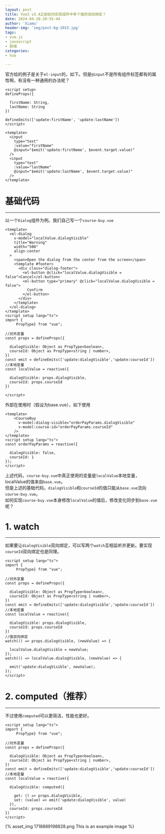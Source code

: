 ```yaml
---
layout: post
title: Vue3 v3.4之前如何实现组件中多个值的双向绑定？
date: 2024-04-28-20-55-44
author: 'Xiamu'
header-img: 'img/post-bg-2015.jpg'
tags:
- vue.js
- javascript
- 前端
categories:
- Vue

---
```



官方给的例子是关于`el-input`的，如下。但是`@input`不是所有组件标签都有的属性啊，有没有一种通用的办法呢？

```prism language-html
<script setup>
defineProps({
     
  firstName: String,
  lastName: String
})

defineEmits(['update:firstName', 'update:lastName'])
</script>

<template>
  <input
    type="text"
    :value="firstName"
    @input="$emit('update:firstName', $event.target.value)"
  />
  <input
    type="text"
    :value="lastName"
    @input="$emit('update:lastName', $event.target.value)"
  />
</template>
```

# 基础代码
----------

以一个`Dialog`组件为例。我们自己写一个`course-buy.vue`

```prism language-html
<template>
  <el-dialog
    v-model="localValue.dialogVisible"
    title="Warning"
    width="500"
    align-center
  >
    <span>Open the dialog from the center from the screen</span>
    <template #footer>
      <div class="dialog-footer">
        <el-button @click="localValue.dialogVisible = false">Cancel</el-button>
        <el-button type="primary" @click="localValue.dialogVisible = false">
          Confirm
        </el-button>
      </div>
    </template>
  </el-dialog>
</template>
<script setup lang="ts">
import {
     PropType} from "vue";

//对外变量
const props = defineProps({
     
  dialogVisible: Object as PropType<boolean>,
  courseId: Object as PropType<string | number>,
})
const emit = defineEmits(['update:dialogVisible','update:courseId'])
//本地变量
const localValue = reactive({
     
  dialogVisible: props.dialogVisible,
  courseId: props.courseId
})

</script>
```

外部在使用时（假设为base.vue），如下使用

```prism language-html
<template>
	<CourseBuy
      v-model:dialog-visible="orderPayParams.dialogVisible"
      v-model:course-id="orderPayParams.courseId"
    />
</template>
<script setup lang="ts">
const orderPayParams = reactive({
     
  dialogVisible: false,
  courseId: 1
});
</script>
```

上述代码，`course-buy.vue`中真正使用的变量是`localValue`本地变量，localValue的值来自`base.vue`。  
但是上述的基础代码，`dialogVisible`和`courseId`的值只能从`base.vue`流向`course-buy.vue`。  
如何实现`course-buy.vue`本身修改`localValue`的值后，修改变化同步到`base.vue`呢？

# 1. watch
---------------------

如果要让`dialogVisible`双向绑定，可以写两个`watch`互相监听并更新。要实现`courseId`双向绑定也是同理。

```prism language-html
<script setup lang="ts">
import {
     PropType} from "vue";

//对外变量
const props = defineProps({
     
  dialogVisible: Object as PropType<boolean>,
  courseId: Object as PropType<string | number>,
})
const emit = defineEmits(['update:dialogVisible','update:courseId'])
//本地变量
const localValue = reactive({
     
  dialogVisible: props.dialogVisible,
  courseId: props.courseId
})
//值双向绑定
watch(() => props.dialogVisible, (newValue) => {
     
  localValue.dialogVisible = newValue;
});
watch(() => localValue.dialogVisible, (newValue) => {
     
  emit('update:dialogVisible', newValue);
});
</script>
```

# 2. computed（推荐）
--------------------------------

不过使用`computed`可以更简洁，性能也更好。

```prism language-html
<script setup lang="ts">
import {
     PropType} from "vue";

//对外变量
const props = defineProps({
     
  dialogVisible: Object as PropType<boolean>,
  courseId: Object as PropType<string | number>,
})
const emit = defineEmits(['update:dialogVisible','update:courseId'])
//本地变量
const localValue = reactive({
     
  dialogVisible: computed({
     
    get: () => props.dialogVisible,
    set: (value) => emit('update:dialogVisible', value)
  }),
  courseId: props.courseId
})
</script>
```

{% asset_img 1718889198828.png This is an example image %}
